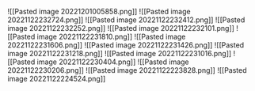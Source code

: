 ![[Pasted image 20221201005858.png]]
![[Pasted image 20221122232724.png]]
![[Pasted image 20221122232412.png]]
![[Pasted image 20221122232252.png]]
![[Pasted image 20221122232101.png]]
![[Pasted image 20221122231810.png]]
![[Pasted image 20221122231606.png]]
![[Pasted image 20221122231426.png]]
![[Pasted image 20221122231218.png]]
![[Pasted image 20221122231016.png]]
![[Pasted image 20221122230404.png]]
![[Pasted image 20221122230206.png]]
![[Pasted image 20221122223828.png]]
![[Pasted image 20221122224524.png]]
